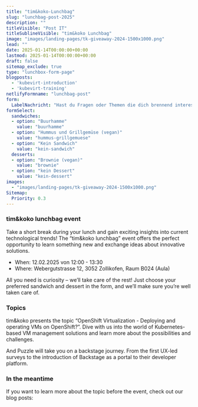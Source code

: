 ```yaml
---
title: "tim&koko-Lunchbag"
slug: "lunchbag-post-2025"
description: ""
titleVisible: "Post IT"
titleSublineVisible: "tim&koko Lunchbag"
image: "images/landing-pages/tk-giveaway-2024-1500x1000.png"
lead: ""
date: 2025-01-14T00:00:00+00:00
lastmod: 2025-01-14T00:00:00+00:00
draft: false
sitemap_exclude: true
type: "lunchbox-form-page"
blogposts:
  - 'kubevirt-introduction'
  - 'kubevirt-training'
netlifyFormname: "lunchbag-post"
form:
  LabelNachricht: "Hast du Fragen oder Themen die dich brennend interessieren?"
formSelect:
  sandwiches:
  - option: "Buurhamme"
    value: "buurhamme"
  - option: "Hummus und Grillgemüse (vegan)"
    value: "hummus-grillgemuese"
  - option: "Kein Sandwich"
    value: "kein-sandwich"
  desserts:
  - option: "Brownie (vegan)"
    value: "brownie"
  - option: "kein Dessert"
    value: "kein-dessert"
images:
  - "images/landing-pages/tk-giveaway-2024-1500x1000.png"
Sitemap:
  Priority: 0.3
---
```



### tim&koko lunchbag event

Take a short break during your lunch and gain exciting insights into current technological trends! The “tim&koko lunchbag” event offers the perfect opportunity to learn something new and exchange ideas about innovative solutions.

* When: 12.02.2025 von 12:00 - 13:30
* Where: Webergutstrasse 12, 3052 Zollikofen, Raum B024 (Aula)

All you need is curiosity – we’ll take care of the rest! Just choose your preferred sandwich and dessert in the form, and we’ll make sure you’re well taken care of.

### Topics

tim&koko presents the topic “OpenShift Virtualization - Deploying and operating VMs on OpenShift?”. Dive with us into the world of Kubernetes-based VM management solutions and learn more about the possibilities and challenges.

And Puzzle will take you on a backstage journey. From the first UX-led surveys to the introduction of Backstage as a portal to their developer platform.

### In the meantime

If you want to learn more about the topic before the event, check out our blog posts:
